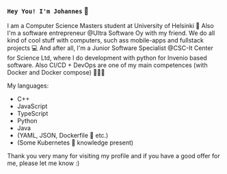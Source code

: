 ### `Hey You! I'm Johannes` 🤠

I am a Computer Science Masters student at University of Helsinki 🏫 Also I'm a software entrepreneur @Ultra Software Oy with my friend. We do all kind of cool stuff with computers, such ass mobile-apps and fullstack projects 💻 And after all, I'm a Junior Software Specialist @CSC-It Center for Science Ltd, where I do development with python for Invenio based software. Also CI/CD + DevOps are one of my main competences (with Docker and Docker compose) 👨🏼‍💻

My languages:
* C++
* JavaScript
* TypeScript
* Python
* Java
* (YAML, JSON, Dockerfile 🐳 etc.)
* (Some Kubernetes 🛞 knowledge present)

Thank you very many for visiting my profile and if you have a good offer for me, please let me know :)
